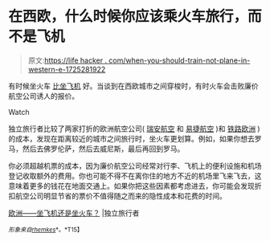 # 在西欧，什么时候你应该乘火车旅行，而不是飞机

> 原文:[https://life hacker . com/when-you-should-train-not-plane-in-western-e-1725281922](https://lifehacker.com/when-you-should-travel-by-train-not-plane-in-western-e-1725281922)

有时候坐火车 [比坐飞机](http://wayfarer.lifehacker.com/this-guide-shows-u-s-routes-where-trains-are-better-th-1646515181#_ga=1.31328127.156623539.1423234556) 好。当谈到在西欧城市之间穿梭时，有时火车会击败廉价航空公司诱人的报价。

Watch

独立旅行者比较了两家打折的欧洲航空公司( [瑞安航空](https://www.ryanair.com/) 和 [易捷航空](http://www.easyjet.com/en/) )和 [铁路欧洲](http://www.raileurope.com/index.html) )的成本，发现在距离较近的城市之间旅行时，坐火车更划算。例如，如果你想去罗马，然后去佛罗伦萨，然后去威尼斯，最后再回到罗马。

你必须超越机票的成本，因为廉价航空公司经常对行李、飞机上的便利设施和机场登记收取额外的费用。你也可能不得不在离你住的地方不近的机场里飞来飞去，这意味着更多的钱花在地面交通上。如果你把这些因素都考虑进去，你可能会发现折扣航空公司明显节省的票价不值得随之而来的隐性成本和花费的时间。

[欧洲——坐飞机还是坐火车？](http://www.independenttraveler.com/travel-tips/europe/europe-by-plane-or-by-train) |独立旅行者

<small>*形象来自*</small>[<small>*rhemkes*</small>](https://www.flickr.com/photos/rhemkes/20442169450/)<small>*。*T15】</small>